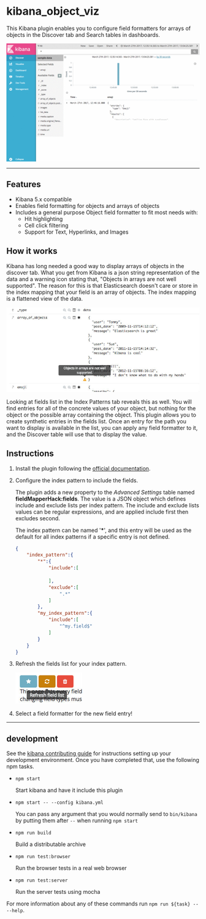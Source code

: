 # kibana_object_viz

This Kibana plugin enables you to configure field formatters for arrays of objects in the Discover tab and Search tables in dashboards.

![Screenshot](images/demo.gif)

---

## Features

 - Kibana 5.x compatible
 - Enables field formatting for objects and arrays of objects
 - Includes a general purpose Object field formatter to fit most needs with:
    - Hit highlighting
    - Cell click filtering
    - Support for Text, Hyperlinks, and Images

## How it works

Kibana has long needed a good way to display arrays of objects in the discover tab. What you get from Kibana is a json string representation of the data and a warning icon stating that, "Objects in arrays are not well supported". The reason for this is that Elasticsearch doesn't care or store in the index mapping that your field is an array of objects. The index mapping is a flattened view of the data. 

![Screenshot](images/not_supported.jpg)

Looking at fields list in the Index Patterns tab reveals this as well. You will find entries for all of the concrete values of your object, but nothing for the object or the possible array containing the object. This plugin allows you to create synthetic entries in the fields list. Once an entry for the path you want to display is available in the list, you can apply any field formatter to it, and the Discover table will use that to display the value. 

## Instructions

 1. Install the plugin following the [official documentation](https://www.elastic.co/guide/en/kibana/current/_installing_plugins.html).

 2. Configure the index pattern to include the fields.
 
    The plugin adds a new property to the *Advanced Settings* table named **fieldMapperHack:fields**. The value is a JSON object which defines include and exclude lists per index pattern. The include and exclude lists values can be regular expressions, and are applied include first then excludes second.
    
    The index pattern can be named '__\*__', and this entry will be used as the default for all index patterns if a specific entry is not defined.

    ```json
    {
        "index_pattern":{
            "*":{
                "include":[
    
                ],
                "exclude":[
                    ".*"
                ]
            },
            "my_index_pattern":{
                "include":[
                    "^my.field$"
                ]
            }
        }
    }
    ```

 3. Refresh the fields list for your index pattern.
    
    ![Screenshot](images/refresh.jpg)

 4. Select a field formatter for the new field entry!

---

## development

See the [kibana contributing guide](https://github.com/elastic/kibana/blob/master/CONTRIBUTING.md) for instructions setting up your development environment. Once you have completed that, use the following npm tasks.

  - `npm start`

    Start kibana and have it include this plugin

  - `npm start -- --config kibana.yml`

    You can pass any argument that you would normally send to `bin/kibana` by putting them after `--` when running `npm start`

  - `npm run build`

    Build a distributable archive

  - `npm run test:browser`

    Run the browser tests in a real web browser

  - `npm run test:server`

    Run the server tests using mocha

For more information about any of these commands run `npm run ${task} -- --help`.
